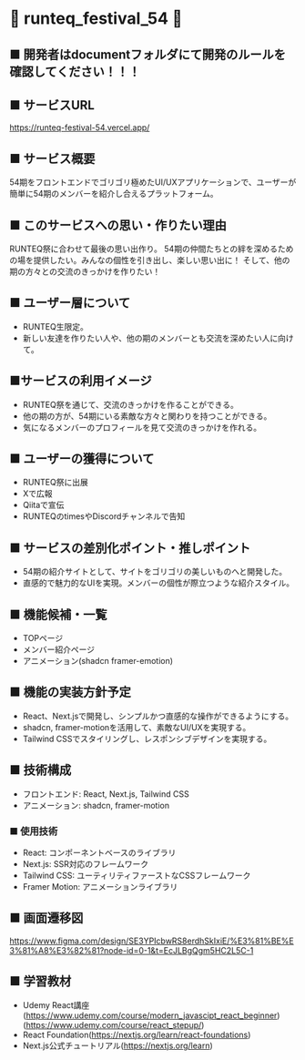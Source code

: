 # 🍓 runteq_festival_54 🍓

## ■ 開発者はdocumentフォルダにて開発のルールを確認してください！！！

## ■ サービスURL
https://runteq-festival-54.vercel.app/

## ■ サービス概要
54期をフロントエンドでゴリゴリ極めたUI/UXアプリケーションで、ユーザーが簡単に54期のメンバーを紹介し合えるプラットフォーム。

## ■ このサービスへの思い・作りたい理由
RUNTEQ祭に合わせて最後の思い出作り。
54期の仲間たちとの絆を深めるための場を提供したい。みんなの個性を引き出し、楽しい思い出に！
そして、他の期の方々との交流のきっかけを作りたい！

## ■ ユーザー層について
- RUNTEQ生限定。
- 新しい友達を作りたい人や、他の期のメンバーとも交流を深めたい人に向けて。

## ■サービスの利用イメージ
- RUNTEQ祭を通じて、交流のきっかけを作ることができる。
- 他の期の方が、54期にいる素敵な方々と関わりを持つことができる。
- 気になるメンバーのプロフィールを見て交流のきっかけを作れる。

## ■ ユーザーの獲得について
- RUNTEQ祭に出展
- Xで広報
- Qiitaで宣伝
- RUNTEQのtimesやDiscordチャンネルで告知

## ■ サービスの差別化ポイント・推しポイント
- 54期の紹介サイトとして、サイトをゴリゴリの美しいものへと開発した。
- 直感的で魅力的なUIを実現。メンバーの個性が際立つような紹介スタイル。

## ■ 機能候補・一覧
- TOPページ
- メンバー紹介ページ
- アニメーション(shadcn framer-emotion)

## ■ 機能の実装方針予定
- React、Next.jsで開発し、シンプルかつ直感的な操作ができるようにする。
- shadcn, framer-motionを活用して、素敵なUI/UXを実現する。
- Tailwind CSSでスタイリングし、レスポンシブデザインを実現する。

## ■ 技術構成
- フロントエンド: React, Next.js, Tailwind CSS
- アニメーション: shadcn, framer-motion

### ■ 使用技術
- React: コンポーネントベースのライブラリ
- Next.js: SSR対応のフレームワーク
- Tailwind CSS: ユーティリティファーストなCSSフレームワーク
- Framer Motion: アニメーションライブラリ

## ■ 画面遷移図
https://www.figma.com/design/SE3YPIcbwRS8erdhSkIxiE/%E3%81%BE%E3%81%A8%E3%82%81?node-id=0-1&t=EcJLBgQgm5HC2L5C-1

## ■ 学習教材
- Udemy React講座
(https://www.udemy.com/course/modern_javascipt_react_beginner)
(https://www.udemy.com/course/react_stepup/)
- React Foundation(https://nextjs.org/learn/react-foundations)
- Next.js公式チュートリアル(https://nextjs.org/learn)

